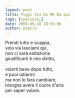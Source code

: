 ```yaml
---
layout: post
title: Fuggi Via Da Me Da qui
tags: [speciale,]
date: 2009-09-18 18:55:00
author: pietro
---
```

Prendi tutto e scappa,<br/>vola via lasciami qui,<br/>non ci sarà esitazione<br/>giustificarti è mio diritto,<br/><br/>volerti bene dopo tutto,<br/>e puoi odiarmi<br/>ma non lo farà cambiare,<br/>bisogna avere il cuore d'aria<br/>per saper volare.
